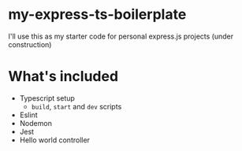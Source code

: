 # my-express-ts-boilerplate
I'll use this as my starter code for personal express.js projects (under construction)

# What's included

- Typescript setup
  - ``build``, ``start`` and ``dev`` scripts
- Eslint
- Nodemon
- Jest
- Hello world controller
